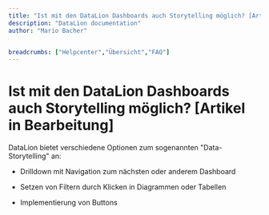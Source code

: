 ```yaml
---
title: "Ist mit den DataLion Dashboards auch Storytelling möglich? [Artikel in Bearbeitung]"
description: "DataLion documentation"
author: "Mario Bacher"


breadcrumbs: ["Helpcenter","Übersicht","FAQ"]
---
```


# Ist mit den DataLion Dashboards auch Storytelling möglich? [Artikel in Bearbeitung]

DataLion bietet verschiedene Optionen zum sogenannten "Data-Storytelling" an:

-   Drilldown mit Navigation zum nächsten oder anderem Dashboard
    
-   Setzen von Filtern durch Klicken in Diagrammen oder Tabellen
    
-   Implementierung von Buttons

